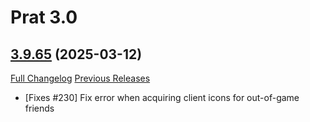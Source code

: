 # Prat 3.0

## [3.9.65](https://github.com/Legacy-of-Sylvanaar/prat-3-0/tree/3.9.65) (2025-03-12)
[Full Changelog](https://github.com/Legacy-of-Sylvanaar/prat-3-0/compare/3.9.64...3.9.65) [Previous Releases](https://github.com/Legacy-of-Sylvanaar/prat-3-0/releases)

- [Fixes #230] Fix error when acquiring client icons for out-of-game friends  
